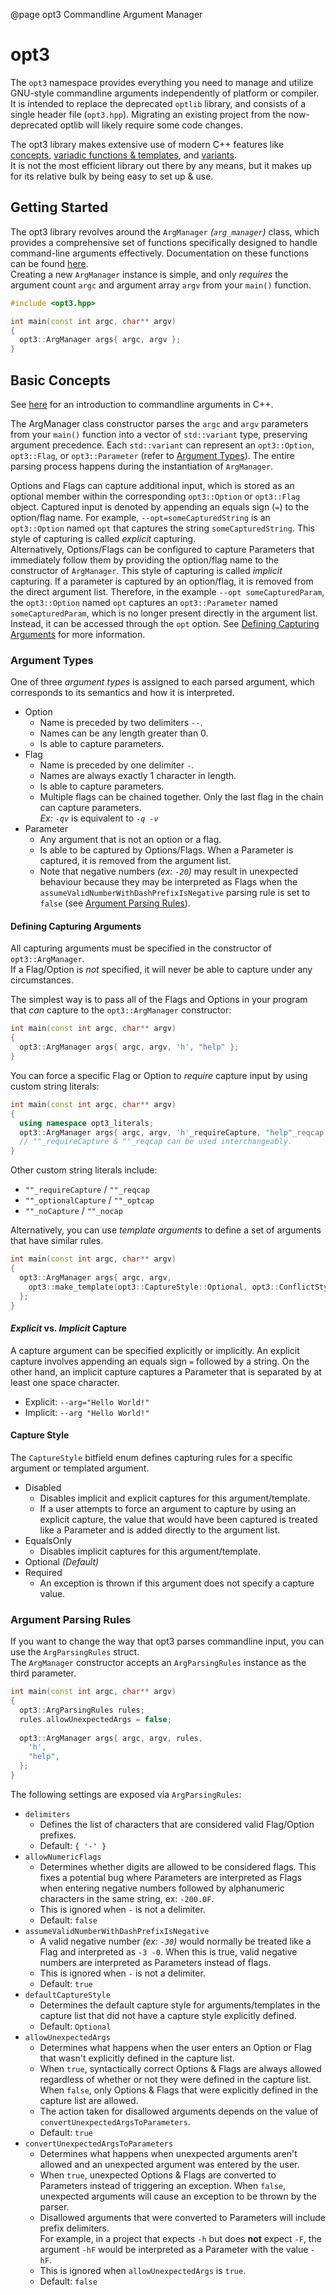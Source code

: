 @page opt3 Commandline Argument Manager

# opt3

The `opt3` namespace provides everything you need to manage and utilize GNU-style commandline arguments independently of platform or compiler.  
It is intended to replace the deprecated `optlib` library, and consists of a single header file (`opt3.hpp`).
Migrating an existing project from the now-deprecated optlib will likely require some code changes.

The opt3 library makes extensive use of modern C++ features like [concepts](https://en.cppreference.com/w/cpp/language/constraints), [variadic functions & templates](https://en.cppreference.com/w/cpp/utility/variadic), and [variants](https://en.cppreference.com/w/cpp/utility/variant).  
It is not the most efficient library out there by any means, but it makes up for its relative bulk by being easy to set up & use.

## Getting Started

The opt3 library revolves around the `ArgManager` *(`arg_manager`)* class, which provides a comprehensive set of functions specifically designed to handle command-line arguments effectively. Documentation on these functions can be found [here](https://radj307.github.io/307lib/html/structopt3_1_1arg__container.html).  
Creating a new `ArgManager` instance is simple, and only *requires* the argument count `argc` and argument array `argv` from your `main()` function.  
```cpp
#include <opt3.hpp>

int main(const int argc, char** argv)
{
  opt3::ArgManager args{ argc, argv };
}
```

## Basic Concepts

See [here](https://www.learncpp.com/cpp-tutorial/command-line-arguments/) for an introduction to commandline arguments in C++.  

The ArgManager class constructor parses the `argc` and `argv` parameters from your `main()` function into a vector of `std::variant` type, preserving argument precedence. Each `std::variant` can represent an `opt3::Option`, `opt3::Flag`, or `opt3::Parameter` (refer to [Argument Types](#argument-types)). The entire parsing process happens during the instantiation of `ArgManager`.

Options and Flags can capture additional input, which is stored as an optional member within the corresponding `opt3::Option` or `opt3::Flag` object. Captured input is denoted by appending an equals sign (`=`) to the option/flag name. For example, `--opt=someCapturedString` is an `opt3::Option` named `opt` that captures the string `someCapturedString`. This style of capturing is called *explicit* capturing.  
Alternatively, Options/Flags can be configured to capture Parameters that immediately follow them by providing the option/flag name to the constructor of `ArgManager`. This style of capturing is called *implicit* capturing. If a parameter is captured by an option/flag, it is removed from the direct argument list. Therefore, in the example `--opt someCapturedParam`, the `opt3::Option` named `opt` captures an `opt3::Parameter` named `someCapturedParam`, which is no longer present directly in the argument list. Instead, it can be accessed through the `opt` option. See [Defining Capturing Arguments](#defining-capturing-arguments) for more information.

### Argument Types

One of three *argument types* is assigned to each parsed argument, which corresponds to its semantics and how it is interpreted.  

- Option  
  - Name is preceded by two delimiters `--`.
  - Names can be any length greater than 0.
  - Is able to capture parameters.
- Flag  
  - Name is preceded by one delimiter `-`.
  - Names are always exactly 1 character in length.
  - Is able to capture parameters.
  - Multiple flags can be chained together. Only the last flag in the chain can capture parameters.  
    *Ex: `-qv`* is equivalent to *`-q -v`*
- Parameter  
  - Any argument that is not an option or a flag.
  - Is able to be captured by Options/Flags. When a Parameter is captured, it is removed from the argument list.
  - Note that negative numbers *(ex: `-20`)* may result in unexpected behaviour because they may be interpreted as Flags when the `assumeValidNumberWithDashPrefixIsNegative` parsing rule is set to `false` (see [Argument Parsing Rules](#argument-parsing-rules)).

#### Defining Capturing Arguments

All capturing arguments must be specified in the constructor of `opt3::ArgManager`.  
If a Flag/Option is *not* specified, it will never be able to capture under any circumstances.

The simplest way is to pass all of the Flags and Options in your program that *can* capture to the `opt3::ArgManager` constructor:  
```cpp
int main(const int argc, char** argv)
{
  opt3::ArgManager args{ argc, argv, 'h', "help" };
}
```
You can force a specific Flag or Option to *require* capture input by using custom string literals:
```cpp
int main(const int argc, char** argv)
{
  using namespace opt3_literals;
  opt3::ArgManager args{ argc, argv, 'h'_requireCapture, "help"_reqcap };
  // ""_requireCapture & ""_reqcap can be used interchangeably.
}
```
Other custom string literals include:
- `""_requireCapture` / `""_reqcap`
- `""_optionalCapture` / `""_optcap`
- `""_noCapture` / `""_nocap`

Alternatively, you can use *template arguments* to define a set of arguments that have similar rules.
```cpp
int main(const int argc, char** argv)
{
  opt3::ArgManager args{ argc, argv,
    opt3::make_template(opt3::CaptureStyle::Optional, opt3::ConflictStyle::, 'h', "help")
  };
}
```

#### *Explicit* vs. *Implicit* Capture

A capture argument can be specified explicitly or implicitly. An explicit capture involves appending an equals sign `=` followed by a string. On the other hand, an implicit capture captures a Parameter that is separated by at least one space character.  
- Explicit: `--arg="Hello World!"`  
- Implicit: `--arg "Hello World!"`  

#### Capture Style

The `CaptureStyle` bitfield enum defines capturing rules for a specific argument or templated argument.

- Disabled  
  - Disables implicit and explicit captures for this argument/template.
  - If a user attempts to force an argument to capture by using an explicit capture, the value that would have been captured is treated like a Parameter and is added directly to the argument list.
- EqualsOnly  
  - Disables implicit captures for this argument/template.
- Optional *(Default)*
- Required  
  - An exception is thrown if this argument does not specify a capture value.

### Argument Parsing Rules

If you want to change the way that opt3 parses commandline input, you can use the `ArgParsingRules` struct.  
The `ArgManager` constructor accepts an `ArgParsingRules` instance as the third parameter.
```cpp
int main(const int argc, char** argv)
{
  opt3::ArgParsingRules rules;
  rules.allowUnexpectedArgs = false;
  
  opt3::ArgManager args{ argc, argv, rules,
    'h',
    "help",
  };
}
```

The following settings are exposed via `ArgParsingRules`:

- `delimiters`
  - Defines the list of characters that are considered valid Flag/Option prefixes.
  - Default: `{ '-' }`
- `allowNumericFlags`  
  - Determines whether digits are allowed to be considered flags. This fixes a potential bug where Parameters are interpreted as Flags when entering negative numbers followed by alphanumeric characters in the same string, ex: `-200.0F`.
  - This is ignored when `-` is not a delimiter.
  - Default: `false`
- `assumeValidNumberWithDashPrefixIsNegative`
  - A valid negative number *(ex: `-30`)* would normally be treated like a Flag and interpreted as `-3 -0`. When this is true, valid negative numbers are interpreted as Parameters instead of flags.
  - This is ignored when `-` is not a delimiter.
  - Default: `true`
- `defaultCaptureStyle`
  - Determines the default capture style for arguments/templates in the capture list that did not have a capture style explicitly defined.
  - Default: `Optional`
- `allowUnexpectedArgs`
  - Determines what happens when the user enters an Option or Flag that wasn't explicitly defined in the capture list.
  - When `true`, syntactically correct Options & Flags are always allowed regardless of whether or not they were defined in the capture list. When `false`, only Options & Flags that were explicitly defined in the capture list are allowed.
  - The action taken for disallowed arguments depends on the value of `convertUnexpectedArgsToParameters`.
  - Default: `true`
- `convertUnexpectedArgsToParameters`
  - Determines what happens when unexpected arguments aren't allowed and an unexpected argument was entered by the user.
  - When `true`, unexpected Options & Flags are converted to Parameters instead of triggering an exception. When `false`, unexpected arguments will cause an exception to be thrown by the parser.
  - Disallowed arguments that were converted to Parameters will include prefix delimiters.  
    For example, in a project that expects `-h` but does **not** expect `-F`, the argument `-hF` would be interpreted as a Parameter with the value `-hF`.
  - This is ignored when `allowUnexpectedArgs` is `true`.
  - Default: `false`
